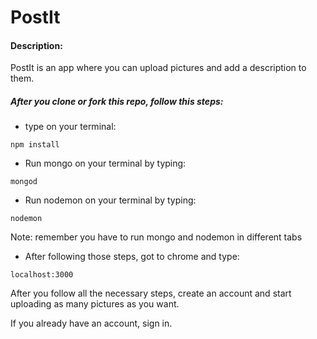 # PostIt

#### Description:

PostIt is an app where you can upload pictures and add a description to them. 


##### After you clone or fork this repo, follow this steps:

* type on your terminal:
```
npm install
```

* Run mongo on your terminal by typing: 
```
mongod
```

* Run nodemon on your terminal by typing:
```
nodemon
```
Note: remember you have to run mongo and nodemon in different tabs

* After following those steps, got to chrome and type:
```
localhost:3000
```

After you follow all the necessary steps, create an account and start uploading as many pictures as you want.

If you already have an account, sign in.
